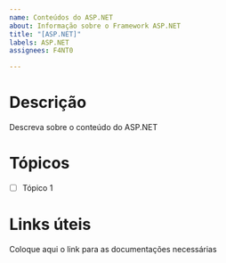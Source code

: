 ```yaml
---
name: Conteúdos do ASP.NET
about: Informação sobre o Framework ASP.NET
title: "[ASP.NET]"
labels: ASP.NET
assignees: F4NT0

---
```


# Descrição

Descreva sobre o conteúdo do ASP.NET

# Tópicos

- [ ] Tópico 1

# Links úteis

Coloque aqui o link para as documentações necessárias
